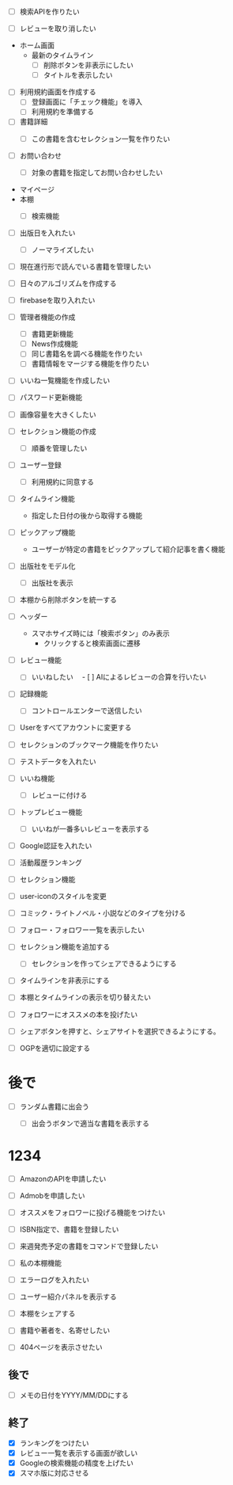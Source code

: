 - [ ] 検索APIを作りたい

- [ ] レビューを取り消したい

- ホーム画面
  - 最新のタイムライン
    - [ ] 削除ボタンを非表示にしたい
    - [ ] タイトルを表示したい

- [ ] 利用規約画面を作成する
  - [ ] 登録画面に「チェック機能」を導入
  - [ ] 利用規約を準備する

- [ ] 書籍詳細
  - [ ] この書籍を含むセレクション一覧を作りたい


- [ ] お問い合わせ
  - [ ] 対象の書籍を指定してお問い合わせしたい


- マイページ
 - 本棚
   - [ ] 検索機能


- [ ] 出版日を入れたい
    - [ ] ノーマライズしたい
- [ ] 現在進行形で読んでいる書籍を管理したい
- [ ] 日々のアルゴリズムを作成する

- [ ] firebaseを取り入れたい


- [ ] 管理者機能の作成
  - [ ] 書籍更新機能
  - [ ] News作成機能
  - [ ] 同じ書籍名を調べる機能を作りたい
  - [ ] 書籍情報をマージする機能を作りたい
   
- [ ] いいね一覧機能を作成したい



- [ ] パスワード更新機能
- [ ] 画像容量を大きくしたい

- [ ] セレクション機能の作成
  - [ ] 順番を管理したい

- [ ] ユーザー登録
  - [ ] 利用規約に同意する

- [ ] タイムライン機能
  - 指定した日付の後から取得する機能

- [ ] ピックアップ機能
  - ユーザーが特定の書籍をピックアップして紹介記事を書く機能

- [ ] 出版社をモデル化
  - [ ] 出版社を表示


- [ ] 本棚から削除ボタンを統一する


- [ ] ヘッダー
  - スマホサイズ時には「検索ボタン」のみ表示
    - クリックすると検索画面に遷移




- [ ] レビュー機能
  - [ ] いいねしたい
　- [ ] AIによるレビューの合算を行いたい

- [ ] 記録機能
  - [ ] コントロールエンターで送信したい


- [ ] Userをすべてアカウントに変更する

- [ ] セレクションのブックマーク機能を作りたい
- [ ] テストデータを入れたい






- [ ] いいね機能
  - [ ] レビューに付ける

- [ ] トップレビュー機能
  - [ ] いいねが一番多いレビューを表示する

- [ ] Google認証を入れたい
- [ ] 活動履歴ランキング
- [ ] セレクション機能

- [ ] user-iconのスタイルを変更
- [ ] コミック・ライトノベル・小説などのタイプを分ける
- [ ] フォロー・フォロワー一覧を表示したい
- [ ] セレクション機能を追加する
    - [ ] セレクションを作ってシェアできるようにする
- [ ] タイムラインを非表示にする

- [ ] 本棚とタイムラインの表示を切り替えたい

- [ ] フォロワーにオススメの本を投げたい


- [ ] シェアボタンを押すと、シェアサイトを選択できるようにする。

- [ ] OGPを適切に設定する


# 後で

- [ ] ランダム書籍に出会う
  - [ ] 出会うボタンで適当な書籍を表示する



# 1234

- [ ] AmazonのAPIを申請したい
- [ ] Admobを申請したい
- [ ] オススメをフォロワーに投げる機能をつけたい

- [ ] ISBN指定で、書籍を登録したい

- [ ] 来週発売予定の書籍をコマンドで登録したい

- [ ] 私の本棚機能

- [ ] エラーログを入れたい

- [ ] ユーザー紹介パネルを表示する
- [ ] 本棚をシェアする

- [ ] 書籍や著者を、名寄せしたい

- [ ] 404ページを表示させたい


## 後で

- [ ] メモの日付をYYYY/MM/DDにする


## 終了

- [x] ランキングをつけたい
- [x] レビュー一覧を表示する画面が欲しい
- [x] Googleの検索機能の精度を上げたい
- [x] スマホ版に対応させる